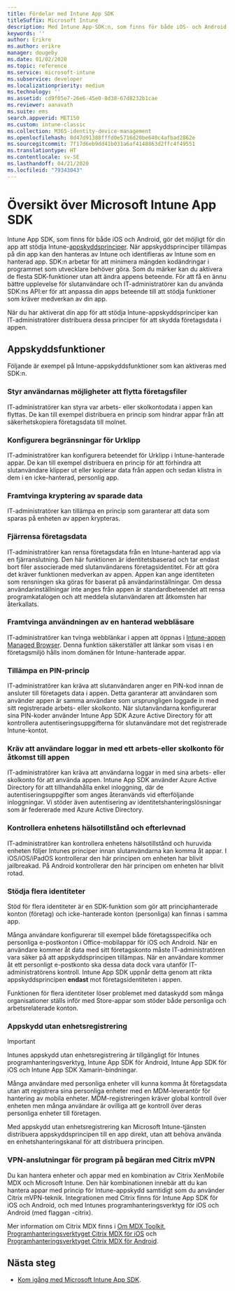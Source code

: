 ```yaml
---
title: Fördelar med Intune App SDK
titleSuffix: Microsoft Intune
description: Med Intune App-SDK:n, som finns för både iOS- och Android-plattformarna, kan du använda hanteringsfunktionerna för mobilappar med Microsoft Intune.
keywords: ''
author: Erikre
ms.author: erikre
manager: dougeby
ms.date: 01/02/2020
ms.topic: reference
ms.service: microsoft-intune
ms.subservice: developer
ms.localizationpriority: medium
ms.technology: ''
ms.assetid: cd9f05e7-26e6-45e0-8d38-67d8232b1cae
ms.reviewer: aanavath
ms.suite: ems
search.appverid: MET150
ms.custom: intune-classic
ms.collection: M365-identity-device-management
ms.openlocfilehash: 8d47d91388fffd0e5716d20be640c4afbad2862e
ms.sourcegitcommit: 7f17d6eb9dd41b031a6af4148863d2ffc4f49551
ms.translationtype: HT
ms.contentlocale: sv-SE
ms.lasthandoff: 04/21/2020
ms.locfileid: "79343043"
---
```

# <a name="microsoft-intune-app-sdk-overview"></a>Översikt över Microsoft Intune App SDK
Intune App SDK, som finns för både iOS och Android, gör det möjligt för din app att stödja Intune-[appskyddsprinciper](../apps/app-protection-policy.md). När appskyddsprinciper tillämpas på din app kan den hanteras av Intune och identifieras av Intune som en hanterad app. SDK:n arbetar för att minimera mängden kodändringar i programmet som utvecklare behöver göra. Som du märker kan du aktivera de flesta SDK-funktioner utan att ändra appens beteende. För att få en ännu bättre upplevelse för slutanvändare och IT-administratörer kan du använda SDK:ns API:er för att anpassa din apps beteende till att stödja funktioner som kräver medverkan av din app.

När du har aktiverat din app för att stödja Intune-appskyddsprinciper kan IT-administratörer distribuera dessa principer för att skydda företagsdata i appen.

## <a name="app-protection-features"></a>Appskyddsfunktioner

Följande är exempel på Intune-appskyddsfunktioner som kan aktiveras med SDK:n.

### <a name="control-users-ability-to-move-corporate-files"></a>Styr användarnas möjligheter att flytta företagsfiler
IT-administratörer kan styra var arbets- eller skolkontodata i appen kan flyttas. De kan till exempel distribuera en princip som hindrar appar från att säkerhetskopiera företagsdata till molnet.

### <a name="configure-clipboard-restrictions"></a>Konfigurera begränsningar för Urklipp
IT-administratörer kan konfigurera beteendet för Urklipp i Intune-hanterade appar. De kan till exempel distribuera en princip för att förhindra att slutanvändare klipper ut eller kopierar data från appen och sedan klistra in dem i en icke-hanterad, personlig app.

### <a name="enforce-encryption-on-saved-data"></a>Framtvinga kryptering av sparade data
IT-administratörer kan tillämpa en princip som garanterar att data som sparas på enheten av appen krypteras.

### <a name="remotely-wipe-corporate-data"></a>Fjärrensa företagsdata
IT-administratörer kan rensa företagsdata från en Intune-hanterad app via en fjärranslutning. Den här funktionen är identitetsbaserad och tar endast bort filer associerade med slutanvändarens företagsidentitet. För att göra det kräver funktionen medverkan av appen. Appen kan ange identiteten som rensningen ska göras för baserat på användarinställningar. Om dessa användarinställningar inte anges från appen är standardbeteendet att rensa programkatalogen och att meddela slutanvändaren att åtkomsten har återkallats.

### <a name="enforce-the-use-of-a-managed-browser"></a>Framtvinga användningen av en hanterad webbläsare
IT-administratörer kan tvinga webblänkar i appen att öppnas i [Intune-appen Managed Browser](../apps/app-configuration-managed-browser.md). Denna funktion säkerställer att länkar som visas i en företagsmiljö hålls inom domänen för Intune-hanterade appar.

### <a name="enforce-a-pin-policy"></a>Tillämpa en PIN-princip
IT-administratörer kan kräva att slutanvändaren anger en PIN-kod innan de ansluter till företagets data i appen. Detta garanterar att användaren som använder appen är samma användare som ursprungligen loggade in med sitt registrerade arbets- eller skolkonto. När slutanvändarna konfigurerar sina PIN-koder använder Intune App SDK Azure Active Directory för att kontrollera autentiseringsuppgifterna för slutanvändare mot det registrerade Intune-kontot.

### <a name="require-users-to-sign-in-with-a-work-or-school-account-for-app-access"></a>Kräv att användare loggar in med ett arbets-eller skolkonto för åtkomst till appen
IT-administratörer kan kräva att användarna loggar in med sina arbets- eller skolkonto för att använda appen. Intune App SDK använder Azure Active Directory för att tillhandahålla enkel inloggning, där de autentiseringsuppgifter som anges återanvänds vid efterföljande inloggningar. Vi stöder även autentisering av identitetshanteringslösningar som är federerade med Azure Active Directory.

### <a name="check-device-health-and-compliance"></a>Kontrollera enhetens hälsotillstånd och efterlevnad
IT-administratörer kan kontrollera enhetens hälsotillstånd och huruvida enheten följer Intunes principer innan slutanvändarna kan komma åt appar. I iOS/iOS/iPadOS kontrollerar den här principen om enheten har blivit jailbreakad. På Android kontrollerar den här principen om enheten har blivit rotad.

### <a name="support-multi-identity"></a>Stödja flera identiteter
Stöd för flera identiteter är en SDK-funktion som gör att principhanterade konton (företag) och icke-hanterade konton (personliga) kan finnas i samma app.

Många användare konfigurerar till exempel både företagsspecifika och personliga e-postkonton i Office-mobilappar för iOS och Android. När en användare kommer åt data med sitt företagskonto måste IT-administratören vara säker på att appskyddsprincipen tillämpas. När en användare kommer åt ett personligt e-postkonto ska dessa data dock vara utanför IT-administratörens kontroll. Intune App SDK uppnår detta genom att rikta appskyddsprincipen **endast** mot företagsidentiteten i appen.

Funktionen för flera identiteter löser problemet med dataskydd som många organisationer ställs inför med Store-appar som stöder både personliga och arbetsrelaterade konton.
 
### <a name="app-protection-without-device-enrollment"></a>Appskydd utan enhetsregistrering

>[!IMPORTANT]
>Intunes appskydd utan enhetsregistrering är tillgängligt för Intunes programhanteringsverktyg, Intune App SDK för Android, Intune App SDK för iOS och Intune App SDK Xamarin-bindningar.

Många användare med personliga enheter vill kunna komma åt företagsdata utan att registrera sina personliga enheter med en MDM-leverantör för hantering av mobila enheter. MDM-registreringen kräver global kontroll över enheten men många användare är ovilliga att ge kontroll över deras personliga enheter till företagen.

Med appskydd utan enhetsregistrering kan Microsoft Intune-tjänsten distribuera appskyddsprincipen till en app direkt, utan att behöva använda en enhetshanteringskanal för att distribuera principen.

### <a name="on-demand-application-vpn-connections-with-citrix-mvpn"></a>VPN-anslutningar för program på begäran med Citrix mVPN 
Du kan hantera enheter och appar med en kombination av Citrix XenMobile MDX och Microsoft Intune. Den här kombinationen innebär att du kan hantera appar med princip för Intune-appskydd samtidigt som du använder Citrix mVPN-teknik. Integrationen med Citrix finns för Intune App SDK för iOS och Android, och med Intunes programhanteringsverktyg för iOS och Android (med flaggan -citrix).
 
Mer information om Citrix MDX finns i [Om MDX Toolkit](https://docs.citrix.com/en-us/mdx-toolkit/10/about-mdx-toolkit.html), [Programhanteringsverktyget Citrix MDX för iOS](https://docs.citrix.com/en-us/mdx-toolkit/10/xmob-mdx-kit-app-wrap-ios.html) och [Programhanteringsverktyget Citrix MDX för Android](https://docs.citrix.com/en-us/mdx-toolkit/10/xmob-mdx-kit-app-wrap-android.html).

## <a name="next-steps"></a>Nästa steg

- [Kom igång med Microsoft Intune App SDK](app-sdk-get-started.md).
